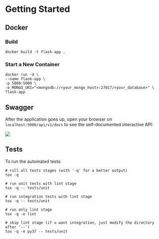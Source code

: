 # Getting Started

## Docker
### Build

```
docker build -t flask-app .
```

### Start a New Container

```
docker run -d \
--name flask-app \
-p 5000:5000 \
-e MONGO_URI="<mongodb://<your_mongo_host>:27017/<your_database>" \
flask-app
```

## Swagger

After the application goes up, open your browser on `localhost:5000/api/v1/docs` to see the self-documented interactive API:

![](/imgs/swagger.png)


## Tests

To run the automated tests:

```
# rull all tests stages (with '-q' for a better output)
tox -q

# run unit tests with lint stage
tox -q -- tests/unit

# run integration tests with lint stage
tox -q -- tests/unit

# run only lint stage
tox -q -e lint

# skip lint stage (if u want integration, just modify the directory after '--')
tox -q -e py37 -- tests/unit
```
